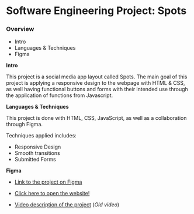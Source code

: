 # Software Engineering Project: Spots

### Overview

-   Intro
-   Languages & Techniques
-   Figma

**Intro**

This project is a social media app layout called Spots. The main goal of this project is applying a responsive design to the webpage with HTML & CSS, as well having functional buttons and forms with their intended use through the application of functions from Javascript.

**Languages & Techniques**

This project is done with HTML, CSS, JavaScript, as well as a collaboration through Figma.

Techniques applied includes:

-   Responsive Design
-   Smooth transitions
-   Submitted Forms

**Figma**

-   [Link to the project on Figma](https://www.figma.com/file/BBNm2bC3lj8QQMHlnqRsga/Sprint-3-Project-%E2%80%94-Spots?type=design&node-id=2%3A60&mode=design&t=afgNFybdorZO6cQo-1)

-   [Click here to open the website!](https://reondaze-a.github.io/se_project_spots/)

-   [Video description of the project](https://drive.google.com/file/d/1tSJYw57G9SB7v26zIrl1sr2xu90qMuGv/view?usp=sharing) (_Old video_)
